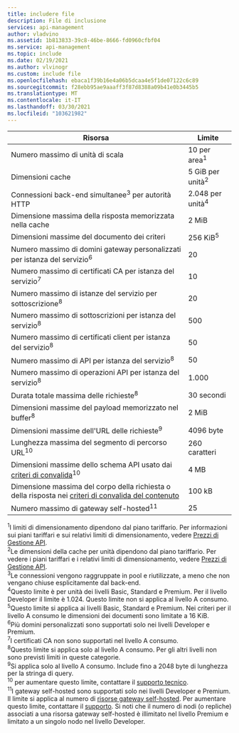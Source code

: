 ```yaml
---
title: includere file
description: File di inclusione
services: api-management
author: vladvino
ms.assetid: 1b813833-39c8-46be-8666-fd0960cfbf04
ms.service: api-management
ms.topic: include
ms.date: 02/19/2021
ms.author: vlvinogr
ms.custom: include file
ms.openlocfilehash: ebaca1f39b16e4a06b5dcaa4e5f1de07122c6c89
ms.sourcegitcommit: f28ebb95ae9aaaff3f87d8388a09b41e0b3445b5
ms.translationtype: MT
ms.contentlocale: it-IT
ms.lasthandoff: 03/30/2021
ms.locfileid: "103621982"
---
```

| Risorsa | Limite |
| ---------------------------------------------------------------------- | -------------------------- |
| Numero massimo di unità di scala | 10 per area<sup>1</sup> |
| Dimensioni cache | 5 GiB per unità<sup>2</sup> |
| Connessioni back-end simultanee<sup>3</sup> per autorità HTTP | 2\.048 per unità<sup>4</sup> |
| Dimensione massima della risposta memorizzata nella cache | 2 MiB |
| Dimensioni massime del documento dei criteri | 256 KiB<sup>5</sup> |
| Numero massimo di domini gateway personalizzati per istanza del servizio<sup>6</sup> | 20 |
| Numero massimo di certificati CA per istanza del servizio<sup>7</sup> | 10 |
| Numero massimo di istanze del servizio per sottoscrizione<sup>8</sup> | 20 |
| Numero massimo di sottoscrizioni per istanza del servizio<sup>8</sup> | 500 |
| Numero massimo di certificati client per istanza del servizio<sup>8</sup> | 50 |
| Numero massimo di API per istanza del servizio<sup>8</sup> | 50 |
| Numero massimo di operazioni API per istanza del servizio<sup>8</sup> | 1\.000 |
| Durata totale massima delle richieste<sup>8</sup> | 30 secondi |
| Dimensioni massime del payload memorizzato nel buffer<sup>8</sup> | 2 MiB |
| Dimensioni massime dell'URL delle richieste<sup>9</sup> | 4096 byte |
| Lunghezza massima del segmento di percorso URL<sup>10</sup> | 260 caratteri |
| Dimensioni massime dello schema API usato dai [criteri di convalida](../articles/api-management/validation-policies.md)<sup>10</sup> | 4 MB |
| Dimensione massima del corpo della richiesta o della risposta nei [criteri di convalida del contenuto](../articles/api-management/validation-policies.md#validate-content) | 100 kB |
| Numero massimo di gateway self-hosted<sup>11</sup> | 25 |

<sup>1</sup>I limiti di dimensionamento dipendono dal piano tariffario. Per informazioni sui piani tariffari e sui relativi limiti di dimensionamento, vedere [Prezzi di Gestione API](https://azure.microsoft.com/pricing/details/api-management/).<br/>
<sup>2</sup>Le dimensioni della cache per unità dipendono dal piano tariffario. Per vedere i piani tariffari e i relativi limiti di dimensionamento, vedere [Prezzi di Gestione API](https://azure.microsoft.com/pricing/details/api-management/).<br/>
<sup>3</sup>Le connessioni vengono raggruppate in pool e riutilizzate, a meno che non vengano chiuse esplicitamente dal back-end.<br/>
<sup>4</sup>Questo limite è per unità dei livelli Basic, Standard e Premium. Per il livello Developer il limite è 1.024. Questo limite non si applica al livello A consumo.<br/>
<sup>5</sup>Questo limite si applica ai livelli Basic, Standard e Premium. Nei criteri per il livello A consumo le dimensioni dei documenti sono limitate a 16 KiB.<br/>
<sup>6</sup>Più domini personalizzati sono supportati solo nei livelli Developer e Premium.<br/>
<sup>7</sup>I certificati CA non sono supportati nel livello A consumo.<br/>
<sup>8</sup>Questo limite si applica solo al livello A consumo. Per gli altri livelli non sono previsti limiti in queste categorie.<br/>
<sup>9</sup>Si applica solo al livello A consumo. Include fino a 2048 byte di lunghezza per la stringa di query.<br/>
<sup>10</sup> per aumentare questo limite, contattare il [supporto tecnico](https://azure.microsoft.com/support/options/).<br/>
<sup>11</sup>I gateway self-hosted sono supportati solo nei livelli Developer e Premium. Il limite si applica al numero di [risorse gateway self-hosted](/rest/api/apimanagement/2019-12-01/gateway). Per aumentare questo limite, contattare il [supporto](https://azure.microsoft.com/support/options/). Si noti che il numero di nodi (o repliche) associati a una risorsa gateway self-hosted è illimitato nel livello Premium e limitato a un singolo nodo nel livello Developer.